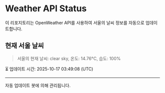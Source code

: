 
# Weather API Status

이 리포지토리는 OpenWeather API를 사용하여 서울의 날씨 정보를 자동으로 업데이트합니다.

## 현재 서울 날씨
> 서울의 현재 날씨: clear sky, 온도: 14.76°C, 습도: 100%

⏳ 업데이트 시간: 2025-10-17 03:49:08 (UTC)

---
자동 업데이트 봇에 의해 관리됩니다.
